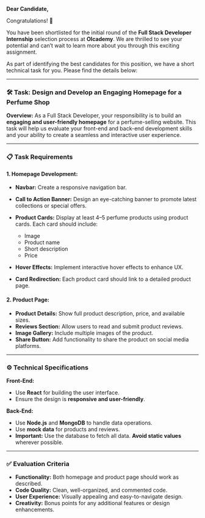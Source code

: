 **Dear Candidate,**

Congratulations! 🎉

You have been shortlisted for the initial round of the **Full Stack Developer Internship** selection process at **Olcademy**. We are thrilled to see your potential and can’t wait to learn more about you through this exciting assignment.

As part of identifying the best candidates for this position, we have a short technical task for you. Please find the details below:

---

### 🛠️ Task: Design and Develop an Engaging Homepage for a Perfume Shop

**Overview:**
As a Full Stack Developer, your responsibility is to build an **engaging and user-friendly homepage** for a perfume-selling website. This task will help us evaluate your front-end and back-end development skills and your ability to create a seamless and interactive user experience.

---

### 📋 Task Requirements

#### 1. Homepage Development:

-   **Navbar:** Create a responsive navigation bar.
-   **Call to Action Banner:** Design an eye-catching banner to promote latest collections or special offers.
-   **Product Cards:** Display at least 4–5 perfume products using product cards. Each card should include:

    -   Image
    -   Product name
    -   Short description
    -   Price

-   **Hover Effects:** Implement interactive hover effects to enhance UX.
-   **Card Redirection:** Each product card should link to a detailed product page.

#### 2. Product Page:

-   **Product Details:** Show full product description, price, and available sizes.
-   **Reviews Section:** Allow users to read and submit product reviews.
-   **Image Gallery:** Include multiple images of the product.
-   **Share Button:** Add functionality to share the product on social media platforms.

---

### ⚙️ Technical Specifications

**Front-End:**

-   Use **React** for building the user interface.
-   Ensure the design is **responsive and user-friendly**.

**Back-End:**

-   Use **Node.js** and **MongoDB** to handle data operations.
-   Use **mock data** for products and reviews.
-   **Important:** Use the database to fetch all data. **Avoid static values** wherever possible.

---

### ✅ Evaluation Criteria

-   **Functionality:** Both homepage and product page should work as described.
-   **Code Quality:** Clean, well-organized, and commented code.
-   **User Experience:** Visually appealing and easy-to-navigate design.
-   **Creativity:** Bonus points for any additional features or design enhancements.
